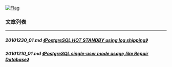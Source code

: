 <a rel=nofollow href=http://info.flagcounter.com/h9V1  ><img src=http://s03.flagcounter.com/count/h9V1/bg_FFFFFF/txt_000000/border_CCCCCC/columns_2/maxflags_12/viewers_0/labels_0/pageviews_0/flags_0/  alt=Flag Counter  border=0  ></a>  
  
### 文章列表  
----  
##### 20101230_01.md   [《PostgreSQL HOT STANDBY using log shipping》](20101230_01.md)  
##### 20101210_01.md   [《PostgreSQL single-user mode usage,like Repair Database》](20101210_01.md)  
